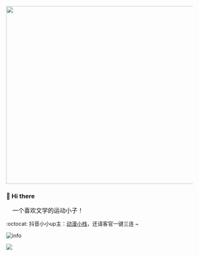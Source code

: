 <div align="center">
  <img src="https://github.com/TieMuZhen/TieMuZhen/blob/main/header_.jpeg" height= 480 width=900 />
</div>

### 👋 Hi there 
<font face="微软雅黑" size=3>:running: 一个喜欢文学的运动小子！</font>

:octocat: 抖音小小up主：[动漫小栈](https://www.douyin.com/search/%E5%8A%A8%E6%BC%AB%E5%B0%8F%E6%A0%88?publish_time=0&sort_type=0&source=search_history&type=video)，还请客官一键三连 ~ 

![info](https://github-readme-stats.vercel.app/api?username=TieMuZhen&show_icons=true&count_private=true&hide=prs&theme=tokyonight)

![](https://img.shields.io/badge/%E5%86%99%E4%BD%9C%E5%B7%A5%E5%85%B7-VS%20Code-blue)
<!--
**TieMuZhen/TieMuZhen** is a ✨ _special_ ✨ repository because its `README.md` (this file) appears on your GitHub profile.

Here are some ideas to get you started:

- 🔭 I’m currently working on ...
- 🌱 I’m currently learning ...
- 👯 I’m looking to collaborate on ...
- 🤔 I’m looking for help with ...
- 💬 Ask me about ...
- 📫 How to reach me: ...
- 😄 Pronouns: ...
- ⚡ Fun fact: ...
-->
